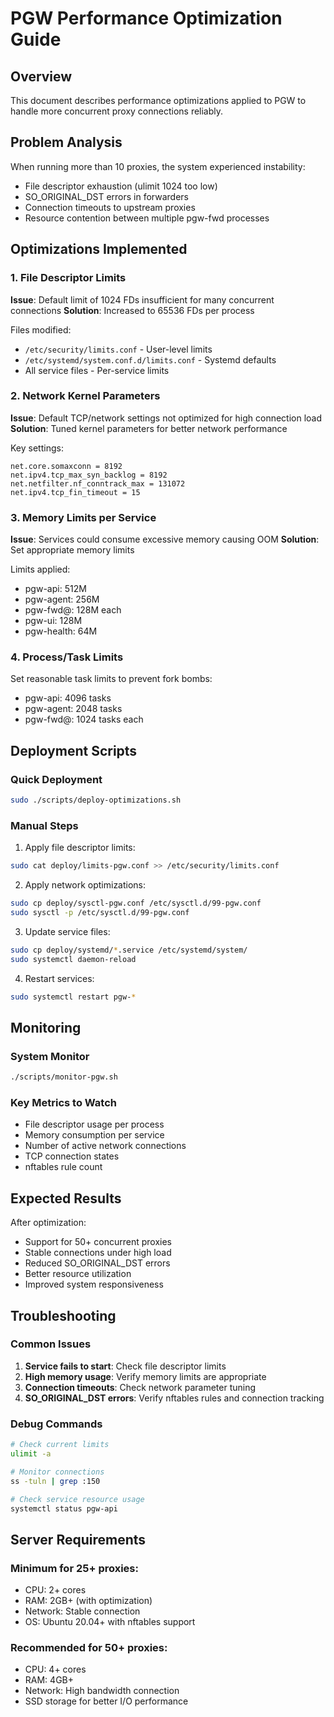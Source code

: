 # PGW Performance Optimization Guide

## Overview
This document describes performance optimizations applied to PGW to handle more concurrent proxy connections reliably.

## Problem Analysis
When running more than 10 proxies, the system experienced instability:
- File descriptor exhaustion (ulimit 1024 too low)
- SO_ORIGINAL_DST errors in forwarders
- Connection timeouts to upstream proxies
- Resource contention between multiple pgw-fwd processes

## Optimizations Implemented

### 1. File Descriptor Limits
**Issue**: Default limit of 1024 FDs insufficient for many concurrent connections
**Solution**: Increased to 65536 FDs per process

Files modified:
- `/etc/security/limits.conf` - User-level limits
- `/etc/systemd/system.conf.d/limits.conf` - Systemd defaults
- All service files - Per-service limits

### 2. Network Kernel Parameters
**Issue**: Default TCP/network settings not optimized for high connection load
**Solution**: Tuned kernel parameters for better network performance

Key settings:
```
net.core.somaxconn = 8192
net.ipv4.tcp_max_syn_backlog = 8192
net.netfilter.nf_conntrack_max = 131072
net.ipv4.tcp_fin_timeout = 15
```

### 3. Memory Limits per Service
**Issue**: Services could consume excessive memory causing OOM
**Solution**: Set appropriate memory limits

Limits applied:
- pgw-api: 512M
- pgw-agent: 256M  
- pgw-fwd@: 128M each
- pgw-ui: 128M
- pgw-health: 64M

### 4. Process/Task Limits
Set reasonable task limits to prevent fork bombs:
- pgw-api: 4096 tasks
- pgw-agent: 2048 tasks
- pgw-fwd@: 1024 tasks each

## Deployment Scripts

### Quick Deployment
```bash
sudo ./scripts/deploy-optimizations.sh
```

### Manual Steps
1. Apply file descriptor limits:
```bash
sudo cat deploy/limits-pgw.conf >> /etc/security/limits.conf
```

2. Apply network optimizations:
```bash
sudo cp deploy/sysctl-pgw.conf /etc/sysctl.d/99-pgw.conf
sudo sysctl -p /etc/sysctl.d/99-pgw.conf
```

3. Update service files:
```bash
sudo cp deploy/systemd/*.service /etc/systemd/system/
sudo systemctl daemon-reload
```

4. Restart services:
```bash
sudo systemctl restart pgw-*
```

## Monitoring

### System Monitor
```bash
./scripts/monitor-pgw.sh
```

### Key Metrics to Watch
- File descriptor usage per process
- Memory consumption per service
- Number of active network connections
- TCP connection states
- nftables rule count

## Expected Results

After optimization:
- Support for 50+ concurrent proxies
- Stable connections under high load
- Reduced SO_ORIGINAL_DST errors
- Better resource utilization
- Improved system responsiveness

## Troubleshooting

### Common Issues
1. **Service fails to start**: Check file descriptor limits
2. **High memory usage**: Verify memory limits are appropriate
3. **Connection timeouts**: Check network parameter tuning
4. **SO_ORIGINAL_DST errors**: Verify nftables rules and connection tracking

### Debug Commands
```bash
# Check current limits
ulimit -a

# Monitor connections
ss -tuln | grep :150

# Check service resource usage
systemctl status pgw-api
```

## Server Requirements

### Minimum for 25+ proxies:
- CPU: 2+ cores
- RAM: 2GB+ (with optimization)
- Network: Stable connection
- OS: Ubuntu 20.04+ with nftables support

### Recommended for 50+ proxies:
- CPU: 4+ cores
- RAM: 4GB+
- Network: High bandwidth connection
- SSD storage for better I/O performance
